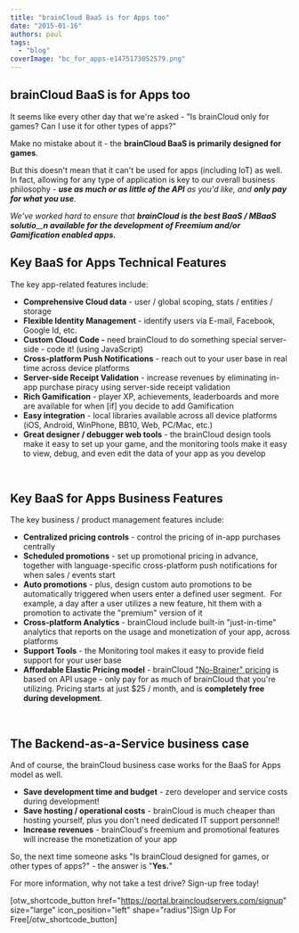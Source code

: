 ```yaml
---
title: "brainCloud BaaS is for Apps too"
date: "2015-01-16"
authors: paul
tags: 
  - "blog"
coverImage: "bc_for_apps-e1475173052579.png"
---
```


## brainCloud BaaS is for Apps too

It seems like every other day that we're asked - "Is brainCloud only for games? Can I use it for other types of apps?"

Make no mistake about it - the **brainCloud BaaS is primarily designed for games**.

But this doesn't mean that it can't be used for apps (including IoT) as well. In fact, allowing for any type of application is key to our overall business philosophy - _**use as much or as little of the API** as you'd like, and **only pay for what you use**_.

_We've worked hard to ensure that **brainCloud is the best BaaS / MBaaS solutio**__**n available for the development of Freemium and/or Gamification enabled apps.**_

## Key BaaS for Apps Technical Features

The key app-related features include:

- **Comprehensive Cloud data** - user / global scoping, stats / entities / storage
- **Flexible Identity Management** - identify users via E-mail, Facebook, Google Id, etc.
- **Custom Cloud Code -** need brainCloud to do something special server-side - code it! (using JavaScript)
- **Cross-platform Push Notifications** - reach out to your user base in real time across device platforms
- **Server-side Receipt Validation** - increase revenues by eliminating in-app purchase piracy using server-side receipt validation
- **Rich Gamification** - player XP, achievements, leaderboards and more are available for when [if] you decide to add Gamification
- **Easy integration** - local libraries available across all device platforms (iOS, Android, WinPhone, BB10, Web, PC/Mac, etc.)
- **Great designer / debugger web tools** - the brainCloud design tools make it easy to set up your game, and the monitoring tools make it easy to view, debug, and even edit the data of your app as you develop

 

## Key BaaS for Apps Business Features

The key business / product management features include:

- **Centralized pricing controls** - control the pricing of in-app purchases centrally
- **Scheduled promotions** - set up promotional pricing in advance, together with language-specific cross-platform push notifications for when sales / events start
- **Auto promotions** - plus, design custom auto promotions to be automatically triggered when users enter a defined user segment.  For example, a day after a user utilizes a new feature, hit them with a promotion to activate the "premium" version of it
- **Cross-platform Analytics** - brainCloud include built-in "just-in-time" analytics that reports on the usage and monetization of your app, across platforms
- **Support Tools** - the Monitoring tool makes it easy to provide field support for your user base
- **Affordable Elastic Pricing model** - brainCloud ["No-Brainer" pricing](http://getbraincloud.com/pricing/) is based on API usage - only pay for as much of brainCloud that you're utilizing. Pricing starts at just $25 / month, and is **completely free during development**.

 

## The Backend-as-a-Service business case

And of course, the brainCloud business case works for the BaaS for Apps model as well.

- **Save development time and budget** - zero developer and service costs during development!
- **Save hosting / operational costs** - brainCloud is much cheaper than hosting yourself, plus you don't need dedicated IT support personnel!
- **Increase revenues** - brainCloud's freemium and promotional features will increase the monetization of your app

So, the next time someone asks "Is brainCloud designed for games, or other types of apps?" - the answer is "**Yes.**"

For more information, why not take a test drive? Sign-up free today!

[otw\_shortcode\_button href="https://portal.braincloudservers.com/signup" size="large" icon\_position="left" shape="radius"]Sign Up For Free[/otw\_shortcode\_button]
